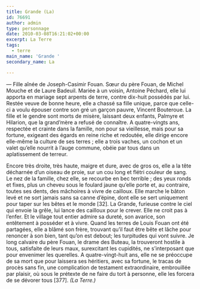 ```yaml
---
title: Grande (La)
id: 76691
author: admin
type: personnage
date: 2010-03-08T16:21:02+00:00
excerpt: La Terre
tags:
  - terre
main_name: 'Grande '
secondary_name: La

---
```

— Fille aînée de Joseph-Casimir Fouan. Sœur du père Fouan, de Michel Mouche et de Laure Badeuil. Mariée à un voisin, Antoine Péchard, elle lui apporta en mariage sept arpents de terre, contre dix-huit possédés par lui. Restée veuve de bonne heure, elle a chassé sa fille unique, parce que celle-ci a voulu épouser contre son gré un garçon pauvre, Vincent Bouteroue. La fille et le gendre sont morts de misère, laissant deux enfants, Palmyre et Hilarion, que la grand&rsquo;mère a refusé de connaître. A quatre-vingts ans, respectée et crainte dans la famille, non pour sa vieillesse, mais pour sa fortune, exigeant des égards en reine riche et redoutée, elle dirige encore elle-même la culture de ses terres ; elle a trois vaches, un cochon et un valet qu&rsquo;elle nourrit à l&rsquo;auge commune, obéie par tous dans un aplatissement de terreur.

Encore très droite, très haute, maigre et dure, avec de gros os, elle a la tête décharnée d&rsquo;un oiseau de proie, sur un cou long et flétri couleur de sang. Le nez de la famille, chez elle, se recourbe en bec terrible ; des yeux ronds et fixes, plus un cheveu sous le foulard jaune qu&rsquo;elle porte et, au contraire, toutes ses dents, des mâchoires à vivre de cailloux. Elle marche le bâton levé et ne sort jamais sans sa canne d&rsquo;épine, dont elle se sert uniquement pour taper sur les bêtes et le monde [32]. La Grande, furieuse contre le ciel qui envoie la grêle, lui lance des cailloux pour le crever. Elle ne croit pas à l&rsquo;enfer. Et le village tout entier admire sa dureté, son avarice, son entêtement à posséder et à vivre. Quand les terres de Louis Fouan ont été partagées, elle a blâmé son frère, trouvant qu&rsquo;il faut être bête et lâche pour renoncer à son bien, tant qu&rsquo;on est debout; les turpitudes qui vont suivre. Je long calvaire du père Fouan, le drame des Buteau, la trouveront hostile à tous, satisfaite de leurs maux, surexcitant les cupidités, ne s&rsquo;interposant que pour envenimer les querelles. A quatre-vingt-huit ans, elle ne se préoccupe de sa mort que pour laissera ses héritiers, avec sa fortune, le tracas de procès sans fin, une complication de testament extraordinaire, embrouillée par plaisir, où sous le prétexte de ne faire du tort à personne, elle les forcera de se dévorer tous [377]. _(La Terre.)_
